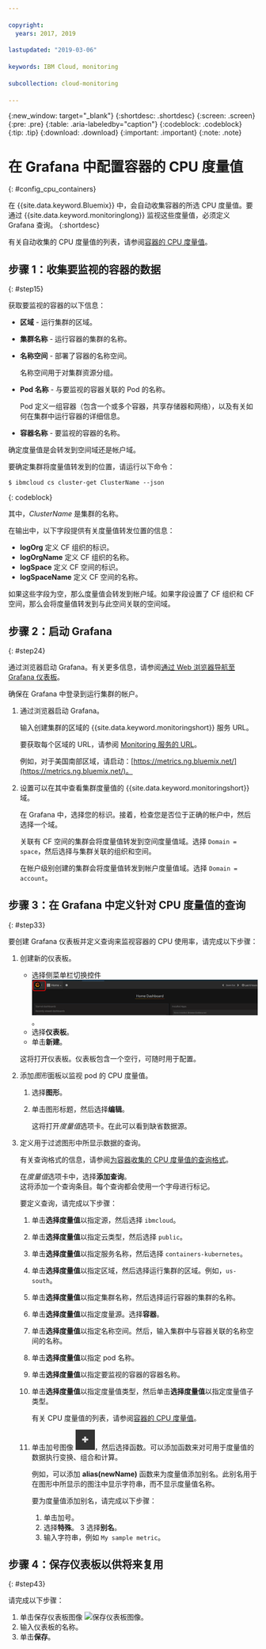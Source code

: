 ```yaml
---

copyright:
  years: 2017, 2019

lastupdated: "2019-03-06"

keywords: IBM Cloud, monitoring

subcollection: cloud-monitoring

---
```


{:new_window: target="_blank"}
{:shortdesc: .shortdesc}
{:screen: .screen}
{:pre: .pre}
{:table: .aria-labeledby="caption"}
{:codeblock: .codeblock}
{:tip: .tip}
{:download: .download}
{:important: .important}
{:note: .note}


# 在 Grafana 中配置容器的 CPU 度量值
{: #config_cpu_containers}

在 {{site.data.keyword.Bluemix}} 中，会自动收集容器的所选 CPU 度量值。要通过 {{site.data.keyword.monitoringlong}} 监视这些度量值，必须定义 Grafana 查询。
{:shortdesc}

有关自动收集的 CPU 度量值的列表，请参阅[容器的 CPU 度量值](/docs/services/cloud-monitoring/containers/monitoring_containers_ov.html#cpu_metrics_containers)。


## 步骤 1：收集要监视的容器的数据
{: #step15}

获取要监视的容器的以下信息：

* **区域** - 运行集群的区域。
* **集群名称** - 运行容器的集群的名称。 	
* **名称空间** - 部署了容器的名称空间。 

    名称空间用于对集群资源分组。
	
* **Pod 名称** - 与要监视的容器关联的 Pod 的名称。 

    Pod 定义一组容器（包含一个或多个容器，共享存储器和网络），以及有关如何在集群中运行容器的详细信息。
	
* **容器名称** - 要监视的容器的名称。

确定度量值是会转发到空间域还是帐户域。

要确定集群将度量值转发到的位置，请运行以下命令：

```
$ ibmcloud cs cluster-get ClusterName --json
```
{: codeblock}

其中，*ClusterName* 是集群的名称。

在输出中，以下字段提供有关度量值转发位置的信息：

* **logOrg** 定义 CF 组织的标识。
* **logOrgName** 定义 CF 组织的名称。
* **logSpace** 定义 CF 空间的标识。
* **logSpaceName** 定义 CF 空间的名称。

如果这些字段为空，那么度量值会转发到帐户域。如果字段设置了 CF 组织和 CF 空间，那么会将度量值转发到与此空间关联的空间域。

## 步骤 2：启动 Grafana
{: #step24}

通过浏览器启动 Grafana。有关更多信息，请参阅[通过 Web 浏览器导航至 Grafana 仪表板](/docs/services/cloud-monitoring/grafana/navigating_grafana.html#launch_grafana_from_browser)。

确保在 Grafana 中登录到运行集群的帐户。 

1. 通过浏览器启动 Grafana。 

    输入创建集群的区域的 {{site.data.keyword.monitoringshort}} 服务 URL。 
    
    要获取每个区域的 URL，请参阅 [Monitoring 服务的 URL](/docs/services/cloud-monitoring/monitoring_ov.html#region)。

    例如，对于美国南部区域，请启动：[https://metrics.ng.bluemix.net/](https://metrics.ng.bluemix.net/)。

2. 设置可以在其中查看集群度量值的 {{site.data.keyword.monitoringshort}} 域。

    在 Grafana 中，选择您的标识。接着，检查您是否位于正确的帐户中，然后选择一个域。

    关联有 CF 空间的集群会将度量值转发到空间度量值域。选择 `Domain = space`，然后选择与集群关联的组织和空间。

    在帐户级别创建的集群会将度量值转发到帐户度量值域。选择 `Domain = account`。




## 步骤 3：在 Grafana 中定义针对 CPU 度量值的查询
{: #step33}

要创建 Grafana 仪表板并定义查询来监视容器的 CPU 使用率，请完成以下步骤：

1. 创建新的仪表板。

    * 选择侧菜单栏切换控件 ![Grafana 侧菜单栏](images/grafana_settings.gif "Grafana 侧菜单栏")。
    * 选择**仪表板**。
    * 单击**新建**。

    这将打开仪表板。仪表板包含一个空行，可随时用于配置。

2. 添加*图形*面板以监视 pod 的 CPU 度量值。

    1. 选择**图形**。

    2. 单击图形标题，然后选择**编辑**。

        这将打开*度量值*选项卡。在此可以看到缺省数据源。

3. 定义用于过滤图形中所显示数据的查询。 

    有关查询格式的信息，请参阅[为容器收集的 CPU 度量值的查询格式](/docs/services/cloud-monitoring/reference/metrics_format_containers.html#cpu_containers)。

    在*度量值*选项卡中，选择**添加查询**。</br>这将添加一个查询条目。每个查询都会使用一个字母进行标记。
	
	要定义查询，请完成以下步骤：
	
    1. 单击**选择度量值**以指定源，然后选择 `ibmcloud`。
    
    2. 单击**选择度量值**以指定云类型，然后选择 `public`。
    
    3. 单击**选择度量值**以指定服务名称，然后选择 `containers-kubernetes`。
	
    4. 单击**选择度量值**以指定区域，然后选择运行集群的区域。例如，`us-south`。
    
    5. 单击**选择度量值**以指定集群名称，然后选择运行容器的集群的名称。
		
	6. 单击**选择度量值**以指定度量源。选择**容器**。
		
	7. 单击**选择度量值**以指定名称空间。然后，输入集群中与容器关联的名称空间的名称。
		
	8. 单击**选择度量值**以指定 pod 名称。
	
	9. 单击**选择度量值**以指定要监视的容器的容器名称。
	
	10. 单击**选择度量值**以指定度量值类型，然后单击**选择度量值**以指定度量值子类型。
	
	    有关 CPU 度量值的列表，请参阅[容器的 CPU 度量值](/docs/services/cloud-monitoring/containers/monitoring_containers_ov.html#cpu_metrics_containers)。
	
	11. 单击加号图像 ![“添加”图标](images/grafana_plus_image.gif "加号图像")，然后选择函数。可以添加函数来对可用于度量值的数据执行变换、组合和计算。

        例如，可以添加 **alias(newName)** 函数来为度量值添加别名。此别名用于在图形中所显示的图注中显示字符串，而不显示度量值名称。

        要为度量值添加别名，请完成以下步骤：

        1. 单击加号。
        2. 选择**特殊**。
        3 选择**别名**。
        4. 输入字符串，例如 `My sample metric`。


## 步骤 4：保存仪表板以供将来复用
{: #step43}

请完成以下步骤：

1. 单击保存仪表板图像 ![保存仪表板图像](images/grafana_save_image.gif "保存仪表板图像")。
2. 输入仪表板的名称。
3. 单击**保存**。

